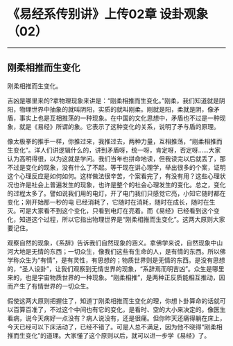 # 《易经系传别讲》上传02章 设卦观象（02）

------

## 刚柔相推而生变化

刚柔相推而生变化。

吉凶是哪里来的?拿物理现象来讲是：“刚柔相推而生变化。”刚柔，我们知道就是阴阳，物理世界中抽象的就叫阴阳，实质的就叫刚柔。刚就是阳，柔就是阴，像矛盾，事实上也是互相推荡的一种现象。在中国的文化思想中，矛盾也不过是一种现象，就是《易经》所谓的象。它表示了这种变化的关系，说明了矛与盾的原理。

像太极拳的推手一样，你推过来，我推过去，两种力量，互相推荡，“刚柔相推而生变化”。洋人们讲逻辑什么的，讲到矛盾呀，统一呀，肯定呀，否定呀……大家认为高明得很，以为这就是学问。我们当年也拼命地读，但我读完以后就丢了，那不过是变化的现象，没有什么了不起。等干现在讲心理学，举出很多的个案，证明这个心理反应是如何如何。这样做法很辛苦，个案看完了，有没有用？这些心理状况也许是社会上普遍发生的现象，也许是整个的社会心理发生的变化。总之，变化的过程太多了。譬如说我们用的电灯，开了电门我们只感觉它亮，小知它随时都在变化；刚开始那一秒的电 已经消耗了，它随时在消耗，随时在成长，随时在生灭。可是大家看不到这个变化，只看到电灯在亮着。而《易经》已经看到这个变化，知道这个过程，所以它指出物理世界是“刚柔相推而生变化”。这两大原则大家要记住。

观察自然的现象，《系辞》告诉我们自然现象的涵义。拿佛学来说，自然现象中山河大地是无情的东西；一切众生，像我们这些有生命的人，是有情的东西。所以佛学称众生为“有情”，是有灵性，有思想的；物质世界则是无情的东西。是没有思想的，“圣人设卦”，让我们观察到无情世界的现象，“系辞焉而明吉凶”。众生是哪里来的，也是宇宙物质世界的一种现象。“刚柔相推”，是两种正反质能相互推动，因而产生了有情世界的一切众生。

假使这两大原则把握住了，知道丁刚柔相推而生变化的理，你想卜卦算命的话就可以百算百准了，不过这个中间也有它的变化，是看时、空的大小来决定的。像医生看病，说今天病好一点没有？病人说没有，还是很痛。但你昨天还痛得躺在床上，今天已经可以下床活动了，已经不错了。可是人总不满足，因为他不晓得“刚柔相推而生变化”的道理。大家懂了这个原则以后，就可以进一步学《易经》了。